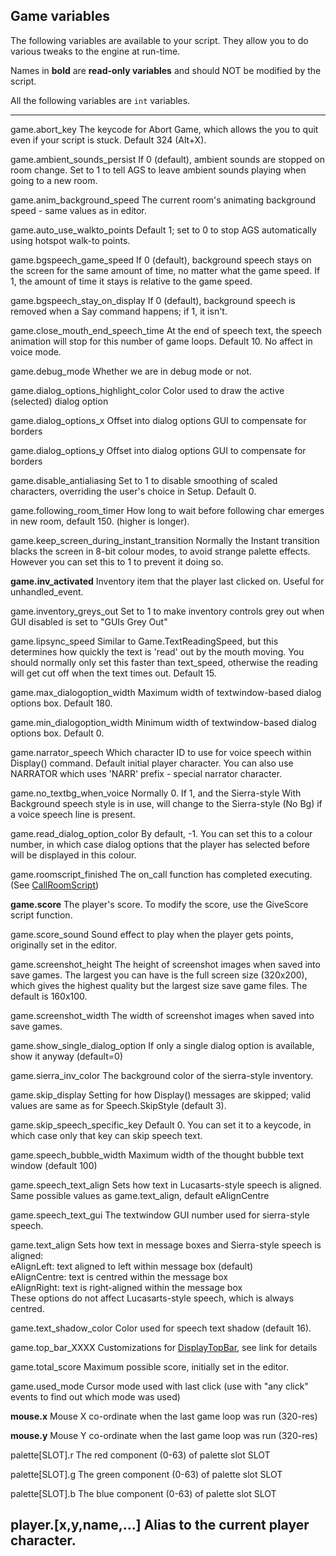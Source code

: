 Game variables
--------------

The following variables are available to your script. They allow you to
do various tweaks to the engine at run-time.

Names in **bold** are **read-only variables** and should NOT be modified
by the script.

All the following variables are `int` variables.

---
  game.abort_key                                  The keycode for Abort Game, which allows the you to quit even if your script is stuck. Default 324 (Alt+X).

  game.ambient_sounds_persist                    If 0 (default), ambient sounds are stopped on room change. Set to 1 to tell AGS to leave ambient sounds playing when going to a new room.

  game.anim_background_speed                     The current room's animating background speed - same values as in editor.

  game.auto_use_walkto_points                   Default 1; set to 0 to stop AGS automatically using hotspot walk-to points.

  game.bgspeech_game_speed                       If 0 (default), background speech stays on the screen for the same amount of time, no matter what the game speed. If 1, the amount of time it stays is relative to the game speed.

  game.bgspeech_stay_on_display                 If 0 (default), background speech is removed when a Say command happens; if 1, it isn't.

  game.close_mouth_end_speech_time             At the end of speech text, the speech animation will stop for this number of game loops. Default 10. No affect in voice mode.

  game.debug_mode                                 Whether we are in debug mode or not.

  game.dialog_options_highlight_color           Color used to draw the active (selected) dialog option

  game.dialog_options_x                          Offset into dialog options GUI to compensate for borders

  game.dialog_options_y                          Offset into dialog options GUI to compensate for borders

  game.disable_antialiasing                       Set to 1 to disable smoothing of scaled characters, overriding the user's choice in Setup. Default 0.

  game.following_room_timer                      How long to wait before following char emerges in new room, default 150. (higher is longer).

  game.keep_screen_during_instant_transition   Normally the Instant transition blacks the screen in 8-bit colour modes, to avoid strange palette effects. However you can set this to 1 to prevent it doing so.

  **game.inv_activated**                          Inventory item that the player last clicked on. Useful for unhandled_event.

  game.inventory_greys_out                       Set to 1 to make inventory controls grey out when GUI disabled is set to "GUIs Grey Out"

  game.lipsync_speed                              Similar to Game.TextReadingSpeed, but this determines how quickly the text is 'read' out by the mouth moving. You should normally only set this faster than text_speed, otherwise the reading will get cut off when the text times out. Default 15.

  game.max_dialogoption_width                    Maximum width of textwindow-based dialog options box. Default 180.

  game.min_dialogoption_width                    Minimum width of textwindow-based dialog options box. Default 0.

  game.narrator_speech                            Which character ID to use for voice speech within Display() command. Default initial player character. You can also use NARRATOR which uses 'NARR' prefix - special narrator character.

  game.no_textbg_when_voice                     Normally 0. If 1, and the Sierra-style With Background speech style is in use, will change to the Sierra-style (No Bg) if a voice speech line is present.

  game.read_dialog_option_color                 By default, -1. You can set this to a colour number, in which case dialog options that the player has selected before will be displayed in this colour.

  game.roomscript_finished                        The on_call function has completed executing. (See [CallRoomScript](Game#callroomscript))

  **game.score**                                   The player's score. To modify the score, use the GiveScore script function.

  game.score_sound                                Sound effect to play when the player gets points, originally set in the editor.

  game.screenshot_height                          The height of screenshot images when saved into save games. The largest you can have is the full screen size (320x200), which gives the highest quality but the largest size save game files. The default is 160x100.

  game.screenshot_width                           The width of screenshot images when saved into save games.

  game.show_single_dialog_option                If only a single dialog option is available, show it anyway (default=0)

  game.sierra_inv_color                          The background color of the sierra-style inventory.

  game.skip_display                               Setting for how Display() messages are skipped; valid values are same as for Speech.SkipStyle (default 3).

  game.skip_speech_specific_key                 Default 0. You can set it to a keycode, in which case only that key can skip speech text.

  game.speech_bubble_width                       Maximum width of the thought bubble text window (default 100)

  game.speech_text_align                         Sets how text in Lucasarts-style speech is aligned. Same possible values as game.text_align, default eAlignCentre

  game.speech_text_gui                           The textwindow GUI number used for sierra-style speech.

  game.text_align                                 Sets how text in message boxes and Sierra-style speech is aligned:  
                                                   eAlignLeft: text aligned to left within message box (default)  
                                                   eAlignCentre: text is centred within the message box  
                                                   eAlignRight: text is right-aligned within the message box  
                                                   These options do not affect Lucasarts-style speech, which is always centred.

  game.text_shadow_color                         Color used for speech text shadow (default 16).

  game.top_bar_XXXX                              Customizations for [DisplayTopBar](DisplayAt#displaytopbar), see link for details

  game.total_score                                Maximum possible score, initially set in the editor.

  game.used_mode                                  Cursor mode used with last click (use with "any click" events to find out which mode was used)

  **mouse.x**                                      Mouse X co-ordinate when the last game loop was run (320-res)

  **mouse.y**                                      Mouse Y co-ordinate when the last game loop was run (320-res)

  palette\[SLOT\].r                                The red component (0-63) of palette slot SLOT

  palette\[SLOT\].g                                The green component (0-63) of palette slot SLOT

  palette\[SLOT\].b                                The blue component (0-63) of palette slot SLOT

  player.\[x,y,name,...\]                          Alias to the current player character.
---

